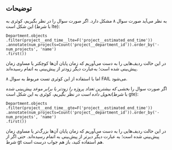  ## توضیحات

به نظر می‌آید صورت سوال ۸ مشکل دارد.
اگر صورت سوال را در نظر بگیریم، کوئری به این شکل است (با شرط lte):
```
Department.objects
.filter(project__end_time__lte=F('project__estimated_end_time'))
.annotate(num_projects=Count('project__department_id')).order_by('-num_projects', 'name')
.first())
```
در این حالت ردیف‌هایی را به دست می‌آوریم که زمان پایان آن‌ها کوچکتر یا مساوی زمان پیش‌بینی شده است؛ به‌عبارت دیگر زودتر از پیش‌بینی به اتمام رسیده‌اند.

اما با استفاده از این کوئری تست مربوط به سوال ۸ FAIL می‌شود.

اگر صورت سوال را *بخشی که بیشترین تعداد پروژه را زودتر یا برابر موعد پیش‌بینی‌ شده تحویل داده است* در نظر بگیریم، کوئری به این شکل است(با شرط gte):
```
Department.objects
.filter(project__end_time__gte=F('project__estimated_end_time'))
.annotate(num_projects=Count('project__department_id')).order_by('-num_projects', 'name')
.first())
```
در این حالت ردیف‌هایی را به دست‌ می‌آوریم که زمان پایان آن‌ها بزرگ‌تر یا مساوی زمان پیش‌بینی شده است؛ به عبارت دیگر دیرتر از پیش‌بینی به اتمام رسیده‌اند.
حتی اگر از شرط gt هم استفاده کنید، باز هم جواب درست است.
